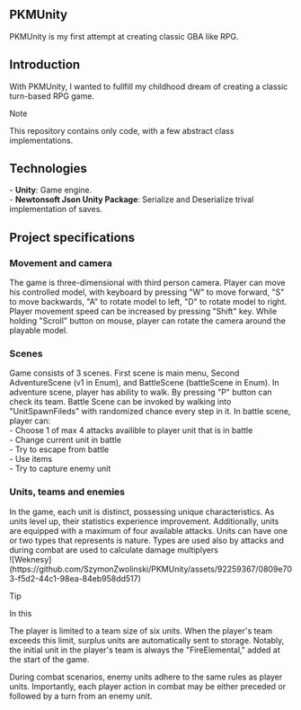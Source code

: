 <h2>PKMUnity</h2>
PKMUnity is my first attempt at creating classic GBA like RPG.<br>

<h2>Introduction</h2>
With PKMUnity, I wanted to fullfill my childhood dream of creating a classic turn-based RPG game. 

> [!NOTE]
> This repository contains only code, with a few abstract class implementations. 

<h2>Technologies</h2>
- <strong>Unity</strong>: Game engine.<br>
- <strong>Newtonsoft Json Unity Package</strong>: Serialize and Deserialize trival implementation of saves.<br>

<h2>Project specifications</h2>
<h3>Movement and camera</h3>
The game is three-dimensional with third person camera. Player can move his controlled model, with keyboard by pressing "W" to move forward, "S" to move backwards, "A" to rotate model to left, "D" to rotate model to 
right. Player movement speed can be increased by pressing "Shift" key. While holding "Scroll" button on mouse, player can rotate the camera around the playable model. <br>
<h3>Scenes</h3>
Game consists of 3 scenes. First scene is main menu, Second AdventureScene (v1 in Enum), and BattleScene (battleScene in Enum). In adventure scene, player has ability to walk. By pressing "P" button can check its team. Battle Scene can be invoked by walking into "UnitSpawnFileds" with randomized chance every step in it. In battle scene, player can:<br>
- Choose 1 of max 4 attacks availible to player unit that is in battle <br>
- Change current unit in battle <br>
- Try to escape from battle <br>
- Use items <br>
- Try to capture enemy unit <br>
 <h3>Units, teams and enemies</h3>
In the game, each unit is distinct, possessing unique characteristics. As units level up, their statistics experience improvement. Additionally, units are equipped with a maximum of four available attacks. Units can have one or two types that represents is nature. Types are used also by attacks and during combat are used to calculate damage multiplyers<br>
![Weknesy](https://github.com/SzymonZwolinski/PKMUnity/assets/92259367/0809e703-f5d2-44c1-98ea-84eb958dd517)


>[!TIP]
> In this 

The player is limited to a team size of six units. When the player's team exceeds this limit, surplus units are automatically sent to storage. Notably, the initial unit in the player's team is always the "FireElemental," added at the start of the game. <br>

During combat scenarios, enemy units adhere to the same rules as player units. Importantly, each player action in combat may be either preceded or followed by a turn from an enemy unit.<br>

